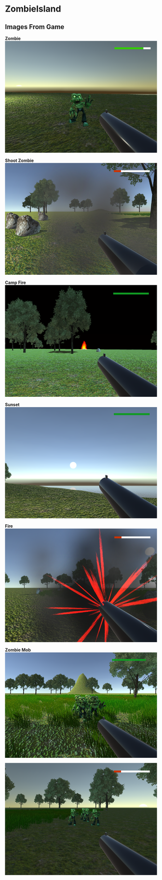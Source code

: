 # ZombieIsland
 
## Images From Game

**Zombie**\
![zombie picture](https://github.com/Egroses/ZombieIsland/blob/main/Images/Zombie.png)

**Shoot Zombie**\
![](https://github.com/Egroses/ZombieIsland/blob/main/Images/ShootZombie.png)

**Camp Fire**\
![](https://github.com/Egroses/ZombieIsland/blob/main/Images/CampFire.png)

**Sunset**\
![](https://github.com/Egroses/ZombieIsland/blob/main/Images/Sunset.png)

**Fire**\
![](https://github.com/Egroses/ZombieIsland/blob/main/Images/Fire.png)

**Zombie Mob**\
![](https://github.com/Egroses/ZombieIsland/blob/main/Images/ZombieMob1.png)

![](https://github.com/Egroses/ZombieIsland/blob/main/Images/ZombieMob2.png)
